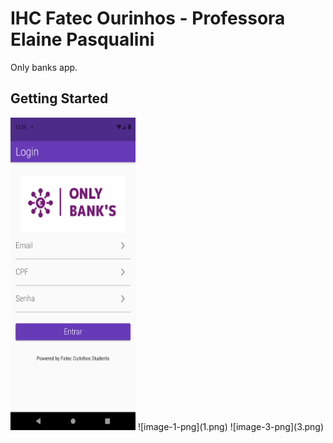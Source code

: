 # IHC Fatec Ourinhos - Professora Elaine Pasqualini

Only banks app.

## Getting Started

<img src="2.png" alt="image-2-png" width="200" height="500">
![image-1-png](1.png)
![image-3-png](3.png)
